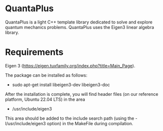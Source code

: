 # QuantaPlus
QuantaPlus is a light C++ template library dedicated to solve and explore quantum mechanics problems. QuantaPlus uses the Eigen3 linear
algebra library.

# Requirements
Eigen 3 (https://eigen.tuxfamily.org/index.php?title=Main_Page).

The package can be installed as follows:
-  sudo apt-get install libeigen3-dev libeigen3-doc

After the installation is complete, you will find header files (on our reference platform, Ubuntu 22.04 LTS) in the area
- /usr/include/eigen3

This area should be added to the include search path (using the -I/usr/include/eigen3 option) in the MakeFile during compilation. 
